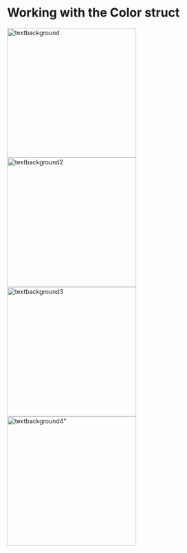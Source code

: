# Working with the Color struct


<img width="300" alt="textbackground" src="https://user-images.githubusercontent.com/29441465/94733236-bea60c00-0367-11eb-9022-b5acb247d978.png"> 
<img width="300" alt="textbackground2" src="https://user-images.githubusercontent.com/29441465/94733397-fd3bc680-0367-11eb-8f0e-e281c23586ca.png">
<img width="300" alt="textbackground3" src="https://user-images.githubusercontent.com/29441465/94733624-586db900-0368-11eb-88ba-76dfb9078d32.png">
<img width="300" alt= textbackground4" src="https://user-images.githubusercontent.com/29441465/94733628-5a377c80-0368-11eb-817d-196d78ac0851.png">

